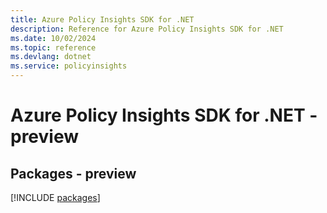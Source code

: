 ```yaml
---
title: Azure Policy Insights SDK for .NET
description: Reference for Azure Policy Insights SDK for .NET
ms.date: 10/02/2024
ms.topic: reference
ms.devlang: dotnet
ms.service: policyinsights
---
```

# Azure Policy Insights SDK for .NET - preview
## Packages - preview
[!INCLUDE [packages](policy-insights-index.md)]